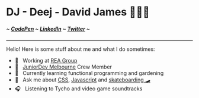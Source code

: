# DJ - Deej - David James 👨🏻‍💻

##### ~ [CodePen](https://codepen.io/daviddeejjames) ~ [LinkedIn](https://www.linkedin.com/in/david-james-614521106) ~ [Twitter](https://twitter.com/daviddeejjames) ~


----

Hello! Here is some stuff about me and what I do sometimes:

- 🏡 &nbsp; Working at [REA Group](https://www.rea-group.com/careers)
- 🎒 &nbsp; [JuniorDev Melbourne](https://juniordev.io/) Crew Member
- 🌱 &nbsp; Currently learning functional programming and gardening
- 💬 &nbsp; Ask me about [CSS](https://daviddeejjames.github.io/css-porygon/), [Javascript](https://dfjames.dev/blog/email-automation-with-node-and-dropbox) and [skateboarding 🛹](https://vimeo.com/212436302)
- 🎧 &nbsp; Listening to Tycho and video game soundtracks
